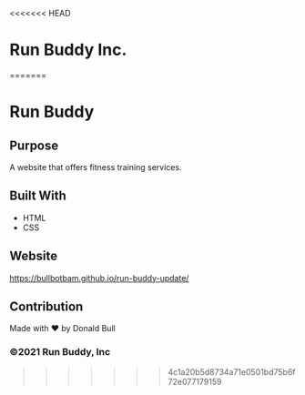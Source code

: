 <<<<<<< HEAD
# Run Buddy Inc.
=======
# Run Buddy

## Purpose
A website that offers fitness training services.

## Built With
* HTML
* CSS

## Website
https://bullbotbam.github.io/run-buddy-update/

## Contribution
Made with ❤️ by Donald Bull
### ©️2021 Run Buddy, Inc 
>>>>>>> 4c1a20b5d8734a71e0501bd75b6f72e077179159

